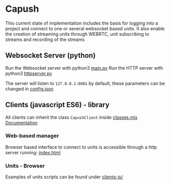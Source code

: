 # Capush
This current state of implementation includes the basis for logging into a project and connect to one or several websocket based units. It also enable the creation of streaming units through WEBRTC, unit subscribing to streams and recording of the streams

## Websocket Server (python)
Run the Websocket server with python3 [main.py](main.py)
Run the HTTP server with python3 [httpserver.py](httpserver.py)

The server will listen to `127.0.0.1:8001` by default, these parameters can be changed in [config.json](config.json)

## Clients (javascript ES6) - library
All clients can inherit the class `CapushClient` inside [classes.mjs](clients-js/classes.mjs)
[Documentation](clients-js)

### Web-based manager
Browser based interface to connect to units is accessible through a http server running: [index.html](clients-js/manager/index.html)


### Units - Browser
Examples of units scripts can be found under [clients-js/](clients-js)
